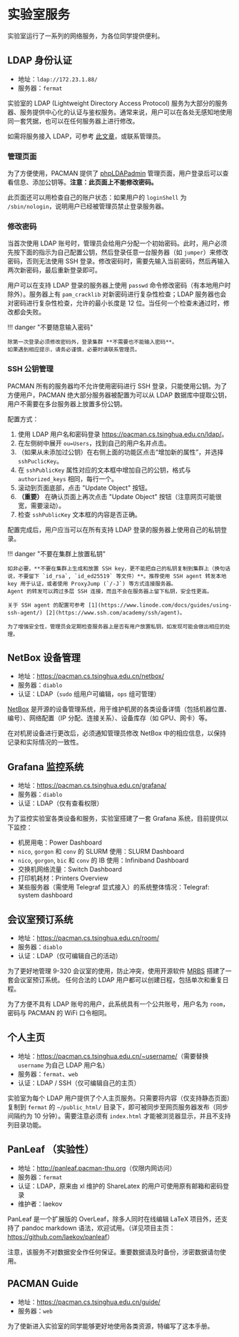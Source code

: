 # 实验室服务

实验室运行了一系列的网络服务，为各位同学提供便利。

## LDAP 身份认证

* 地址：`ldap://172.23.1.88/`
* 服务器：`fermat`

实验室的 LDAP (Lightweight Directory Access Protocol) 服务为大部分的服务器、服务提供中心化的认证与鉴权服务。通常来说，用户可以在各处无感知地使用同一套凭据，也可以在任何服务器上进行修改。

如需将服务接入 LDAP，可参考 [此文章](https://harrychen.xyz/2021/01/17/openldap-linux-auth/)，或联系管理员。

### 管理页面

为了方便使用，PACMAN 提供了 [phpLDAPadmin](https://pacman.cs.tsinghua.edu.cn/ldap/) 管理页面，用户登录后可以查看信息、添加公钥等。**注意：此页面上不能修改密码。**

此页面还可以用检查自己的账户状态：如果用户的 `loginShell` 为 `/sbin/nologin`，说明用户已经被管理员禁止登录服务器。

### 修改密码

当首次使用 LDAP 账号时，管理员会给用户分配一个初始密码。此时，用户必须先按下面的指示为自己配置公钥，然后登录任意一台服务器（如 `jumper`）来修改密码，否则无法使用 SSH 登录。修改密码时，需要先输入当前密码，然后再输入两次新密码，最后重新登录即可。

用户可以在支持 LDAP 登录的服务器上使用 `passwd` 命令修改密码（有本地用户时除外）。服务器上有 `pam_cracklib` 对新密码进行复杂性检查；LDAP 服务器也会对密码进行复杂性检查，允许的最小长度是 12 位。当任何一个检查未通过时，修改都会失败。

!!! danger "不要随意输入密码"

    除第一次登录必须修改密码外，登录集群 **不需要也不能输入密码**。
    如果遇到相应提示，请务必谨慎，必要时请联系管理员。

### SSH 公钥管理

PACMAN 所有的服务器均不允许使用密码进行 SSH 登录，只能使用公钥。为了方便用户，PACMAN 绝大部分服务器被配置为可以从 LDAP 数据库中提取公钥，用户不需要在多台服务器上放置多份公钥。

配置方式：

1. 使用 LDAP 用户名和密码登录 <https://pacman.cs.tsinghua.edu.cn/ldap/>。
2. 在左侧树中展开 `ou=Users`，找到自己的用户名并点击。
3. （如果从未添加过公钥）在右侧上面的功能区点击“增加新的属性”，并选择 `sshPuclicKey`。
4. 在 `sshPublicKey` 属性对应的文本框中增加自己的公钥，格式与 `authorized_keys` 相同，每行一个。
5. 滚动到页面底部，点击 "Update Object" 按钮。
6. **（重要）** 在确认页面上再次点击 "Update Object" 按钮（注意网页可能很宽，需要滚动）。
7. 检查 `sshPublicKey` 文本框的内容是否正确。

配置完成后，用户应当可以在所有支持 LDAP 登录的服务器上使用自己的私钥登录。

!!! danger "不要在集群上放置私钥"

    如非必要，**不要在集群上生成和放置 SSH key，更不能把自己的私钥复制到集群上（换句话说，不要留下 `id_rsa`, `id_ed25519` 等文件）**。推荐使用 SSH agent 转发本地 key 用于认证，或者使用 ProxyJump (`/-J`) 等方式连接服务器。
    Agent 的转发可以跨过多层 SSH 连接，而且不会在服务器上留下私钥，安全性更高。

    关于 SSH agent 的配置可参考 [1](https://www.linode.com/docs/guides/using-ssh-agent/) [2](https://www.ssh.com/academy/ssh/agent)。

    为了增强安全性，管理员会定期检查服务器上是否有用户放置私钥，如发现可能会做出相应的处理。


## NetBox 设备管理

* 地址：<https://pacman.cs.tsinghua.edu.cn/netbox/>
* 服务器：`diablo`
* 认证：LDAP（`sudo` 组用户可编辑，`ops` 组可管理）

[NetBox](https://netbox.readthedocs.io/en/stable/) 是开源的设备管理系统，用于维护机房的各类设备详情（包括机器位置、编号）、网络配置（IP 分配、连接关系）、设备库存（如 GPU、网卡）等。

在对机房设备进行更改后，必须通知管理员修改 NetBox 中的相应信息，以保持记录和实际情况的一致性。

## Grafana 监控系统

* 地址：<https://pacman.cs.tsinghua.edu.cn/grafana/>
* 服务器：`diablo`
* 认证：LDAP（仅有查看权限）

为了监控实验室各类设备和服务，实验室搭建了一套 Grafana 系统，目前提供以下监控：

* 机房用电：Power Dashboard
* `nico`, `gorgon` 和 `conv` 的 SLURM 使用：SLURM Dashboard
* `nico`, `gorgon`, `bic` 和 `conv` 的 IB 使用：Infiniband Dashboard
* 交换机网络流量：Switch Dashboard
* 打印机耗材：Printers Overview
* 某些服务器（需使用 Telegraf 显式接入）的系统整体情况：Telegraf: system dashboard

## 会议室预订系统

* 地址：<https://pacman.cs.tsinghua.edu.cn/room/>
* 服务器：`diablo`
* 认证：LDAP（仅可编辑自己的活动）

为了更好地管理 9-320 会议室的使用，防止冲突，使用开源软件 [MRBS](https://mrbs.sourceforge.io/) 搭建了一套会议室预订系统。
任何合法的 LDAP 用户都可以创建日程，包括单次和重复日程。

为了方便不具有 LDAP 账号的用户，此系统具有一个公共账号，用户名为 `room`，密码与 PACMAN 的 WiFi 口令相同。

## 个人主页

* 地址：<https://pacman.cs.tsinghua.edu.cn/~username/>（需要替换 `username` 为自己 LDAP 用户名）
* 服务器：`fermat`、`web`
* 认证：LDAP / SSH（仅可编辑自己的主页）

实验室为每个 LDAP 用户提供了个人主页服务。只需要将内容（仅支持静态页面）复制到 `fermat` 的 `~/public_html/` 目录下，即可被同步至网页服务器发布（同步间隔约为 10 分钟）。需要注意必须有 `index.html` 才能被浏览器显示，并且不支持列目录功能。

## PanLeaf （实验性）

* 地址：<http://panleaf.pacman-thu.org>（仅限内网访问）
* 服务器：`fermat`
* 认证：LDAP，原来由 xl 维护的 ShareLatex 的用户可使用原有邮箱和密码登录
* 维护者：laekov

PanLeaf 是一个扩展版的 OverLeaf，除多人同时在线编辑 LaTeX 项目外，还支持了 pandoc markdown 语法，欢迎试用。（详见项目主页：<https://github.com/laekov/panleaf>）

注意，该服务不对数据安全作任何保证。重要数据请及时备份，涉密数据请勿使用。

## PACMAN Guide

* 地址：<https://pacman.cs.tsinghua.edu.cn/guide/>
* 服务器：`web`

为了使新进入实验室的同学能够更好地使用各类资源，特编写了这本手册。
